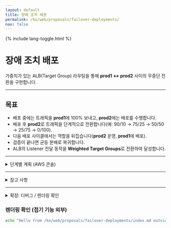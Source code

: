 ```yaml
---
layout: default
title: 장애 조치 배포
permalink: /ko/web/proposals/failover-deployments/
nav: false
---
```


{% include lang-toggle.html %}

# 장애 조치 배포

가중치가 있는 ALB(Target Group) 라우팅을 통해 **prod1 ↔ prod2** 사이의 무중단 전환을 구현합니다.

---

## 목표
- 배포 중에는 트래픽을 **prod1**에 100% 보내고, **prod2**에는 배포를 수행합니다.
- 배포 후 **prod2**로 트래픽을 단계적으로 전환합니다(예: 90/10 → 75/25 → 50/50 → 25/75 → 0/100).
- 다음 배포 사이클에서는 역할을 뒤집습니다(**prod2** 운영, **prod1**에 배포).
- 검증이 끝나면 균등 분배로 복귀합니다.
- ALB의 Listener 전달 동작을 **Weighted Target Groups**로 전환하여 달성합니다.

---

<details markdown="1">
  <summary>단계별 계획 (AWS 콘솔)</summary>

### 1) 현재 Listener 규칙 확인
- AWS 콘솔 → **EC2 → Load Balancers**
- 대상 **ALB** 선택 → **Listeners** 탭 → **:443** 클릭
- 호스트/경로 매칭 후 `-web-tg` 또는 `-portal-tg`로 전달하는 규칙을 확인합니다.

---

### 2) 고정 전달 규칙 → 가중치 대상 그룹으로 전환
**목표:** 조절 가능한 가중치로 prod1 & prod2 **두 대상 그룹**에 전달합니다.

**예시 대상 그룹:**
- `hankooktire-us-prd-<web|portal>-01-tg` (prod1)
- `hankooktire-us-prd-<web|portal>-02-tg` (prod2)

**방법:**
1. 해당 규칙을 **Edit** 합니다.
2. **Forward to → Weighted target groups** 를 선택합니다.
3. 두 대상 그룹을 추가하고 초기 가중치를 설정합니다:
   - `…-01-tg` → **100**
   - `…-02-tg` → **0**
4. **Save** 합니다.

---

### 3) prod1에 100% 전달 검증
- 모든 HTTPS 트래픽이 **prod1**으로 전달되는지 확인합니다.
- **prod2**는 유휴 상태이므로 배포에 안전합니다.
- **prod2**(`…-02-tg` 인스턴스)에 배포합니다.

---

### 4) prod2로 단계적 트래픽 전환
1. Listener 규칙으로 돌아갑니다.
2. 각 단계마다 테스트하며 가중치를 조정합니다:
   - 90/10 → 75/25 → 50/50 → 25/75 → 0/100 (또는 팀에서 정한 단계)
3. 각 단계에서 애플리케이션 동작을 검증합니다.
4. **CloudWatch** 지표(TG 헬스, 지연 시간, 4xx/5xx)를 모니터링합니다.

---

### 5) 다음 배포를 위한 역할 전환
1. **prod1 TG** 가중치를 **0**으로 설정합니다.
2. 배포를 수행합니다.
3. 다시 **100**으로 램프업합니다.
4. 모니터링/테스트 후 최종 확정합니다.

</details>

---

<details markdown="1">
  <summary>참고 사항</summary>

- 추가 AWS 서비스나 비용 변경은 없습니다.
- 무중단 접근 방식: 가중치 **0**은 **새로운** 연결만 차단하고, 기존 연결은 완료됩니다.
- TG **stickiness는 비활성화**되어 있어 전환 중 이전 TG에 세션이 붙지 않습니다.
- 상위 배포 프로세스는 변경되지 않습니다.
- 장애 조치 배포 시 팀과 일정/단계를 사전에 조율하세요.
- 현재 **Dev ALB**는 동일 구성을 반영하지 않습니다:
  - 모범 사례: **dev**에서 가중치 규칙을 복제해 먼저 리허설하세요.

</details>

---

<details markdown="1">
  <summary>확장: 디버그 / 렌더링 확인</summary>

스타일과 마크다운 처리를 모니터링하기 위한 임시 접기 영역입니다.

```bash
echo "Hello from /ko/web/proposals/failover-deployments/index.md within collapsible"
ls -la
```
</details>

### 렌더링 확인 (접기 기능 외부)

```bash
echo "Hello from /ko/web/proposals/failover-deployments/index.md outside collapsible"
```
